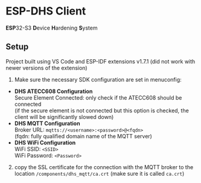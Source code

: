 # ESP-DHS Client

**ESP**32-S3 **D**evice **H**ardening **S**ystem

## Setup

Project built using VS Code and ESP-IDF extensions v1.7.1 (did not work with newer versions of the extension)

1.  Make sure the necessary SDK configuration are set in menuconfig:  
  - **DHS ATECC608 Configuration**  
Secure Element Connected: only check if the ATECC608 should be connected   
(if the secure element is not connected but this option is checked, the client will be significantly slowed down)  
  - **DHS MQTT Configuration**  
Broker URL: `mqtts://<username>:<password>@<fqdn>`  
(fqdn: fully qualified domain name of the MQTT server)  
  - **DHS WiFi Configuration**  
WiFi SSID: `<SSID>`  
WiFi Password: `<Password>`

2. copy the SSL certificate for the connection with the MQTT broker to the location `/components/dhs_mqtt/ca.crt` (make sure it is called `ca.crt`)